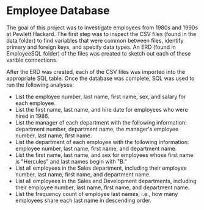 # Employee Database
The goal of this project was to investigate employees from 1980s and 1990s at Pewlett Hackard. The first step was to inspect the CSV files (found in the data folder) to find variables that were common between files, identify primary and foreign keys, and specify data types. An ERD (found in EmployeeSQL folder) of the files was created to sketch out each of these varible connections. 

After the ERD was created, each of the CSV files was imported into the appropriate SQL table. Once the database was complete, SQL was used to run the following analyses:
  - List the employee number, last name, first name, sex, and salary for each employee. 
  - List the first name, last name, and hire date for employees who were hired in 1986.
  - List the manager of each department with the following information: department number, department name, the manager's employee number, last name, first name.
  - List the department of each employee with the following information: employee number, last name, first name, and department name.
  - List the first name, last name, and sex for employees whose first name is "Hercules" and last names begin with "B."
  - List all employees in the Sales department, including their employee number, last name, first name, and department name.
  - List all employees in the Sales and Development departments, including their employee number, last name, first name, and department name.
  - List the frequency count of employee last names, i.e., how many employees share each last name in descending order.




